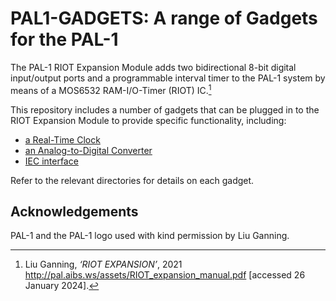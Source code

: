 # PAL1-GADGETS: A range of Gadgets for the PAL-1

The PAL-1 RIOT Expansion Module adds two bidirectional 8-bit digital input/output ports and a programmable interval timer to the PAL-1 system by means of a MOS6532 RAM-I/O-Timer (RIOT) IC.[^1]

This repository includes a number of gadgets that can be plugged in to the RIOT Expansion Module to provide specific functionality, including:

  * [a Real-Time Clock](../blob/master/rtc)
  * [an Analog-to-Digital Converter](../blob/master/adc)
  * [IEC interface](../blob/master/iec)

Refer to the relevant directories for details on each gadget.

## Acknowledgements
PAL-1 and the PAL-1 logo used with kind permission by Liu Ganning.

[^1]: Liu Ganning, _‘RIOT EXPANSION’_, 2021 <http://pal.aibs.ws/assets/RIOT_expansion_manual.pdf> [accessed 26 January 2024].

